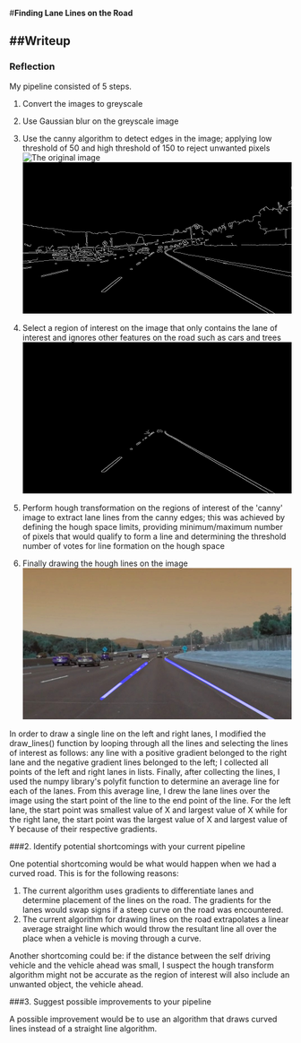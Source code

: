 #**Finding Lane Lines on the Road** 

##Writeup
---

### Reflection

My pipeline consisted of 5 steps.

1. Convert the images to greyscale
2. Use Gaussian blur on the greyscale image
3. Use the canny algorithm to detect edges in the image;
 applying low threshold of 50 and high threshold of 150 to
 reject unwanted pixels
![The original image](test_images/solidWhiteCurve.jpg)
![The image after canny edge detection](test_images/out/solidWhiteCurve.jpg.canny.jpg)

3. Select a region of interest on the image that only contains
 the lane of interest and ignores other features on the road such
  as cars and trees
![The selected region of interest](test_images/out/solidWhiteCurve.jpg.masked.jpg)
4. Perform hough transformation on the regions of interest of the
 'canny' image to extract lane lines from the canny edges; this was
  achieved by defining the hough space limits, providing
  minimum/maximum number of pixels that would qualify to form a
  line and determining the threshold number of votes for line
  formation on the hough space
5. Finally drawing the hough lines on the image
![The lane detected image after hough transform](test_images/out/solidWhiteCurve.jpg.lane_detect.jpg)

In order to draw a single line on the left and right lanes,
 I modified the draw_lines() function by looping through all the lines
 and selecting the lines of interest as follows: any line with a 
 positive gradient belonged to the right lane and the negative gradient 
 lines belonged to the left; I collected all points of the left and 
 right lanes in lists.
 Finally, after collecting the lines, I used the numpy library's 
 polyfit function to determine an average line for each of the lanes. 
 From this average line, I drew the lane lines over the image using 
 the start point of the line to the end point of the line.
 For the left lane, the start point was smallest value of X and 
 largest value of X while for the right lane, the start point was the 
 largest value of X and largest value of Y because of their respective 
 gradients. 


###2. Identify potential shortcomings with your current pipeline


One potential shortcoming would be what would happen
 when we had a curved road. This is for the following reasons:
 
1. The current algorithm uses gradients to differentiate lanes and determine
placement of the lines on the road. The gradients for the lanes would swap signs
if a steep curve on the road was encountered.
2. The current algorithm for drawing lines on the road extrapolates
 a linear average straight line which would throw the resultant line all
 over the place when a vehicle is moving through a curve.
 

Another shortcoming could be: if the distance between the self driving
vehicle and the vehicle ahead was small, I suspect the hough transform
algorithm might not be accurate as the region of interest will also
include an unwanted object, the vehicle ahead.


###3. Suggest possible improvements to your pipeline

A possible improvement would be to use an algorithm that draws curved lines
instead of a straight line algorithm.